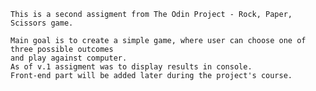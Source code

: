     This is a second assigment from The Odin Project - Rock, Paper, Scissors game.

    Main goal is to create a simple game, where user can choose one of three possible outcomes
    and play against computer. 
    As of v.1 assigment was to display results in console. 
    Front-end part will be added later during the project's course.
